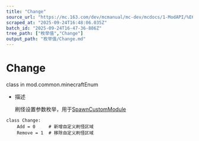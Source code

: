 ```yaml
---
title: "Change"
source_url: "https://mc.163.com/dev/mcmanual/mc-dev/mcdocs/1-ModAPI/%E6%9E%9A%E4%B8%BE%E5%80%BC/Change.html"
scraped_at: "2025-09-24T16:48:06.035Z"
batch_id: "2025-09-24T16-47-36-886Z"
tree_path: ["枚举值","Change"]
output_path: "枚举值/Change.md"
---
```


#  Change

class in mod.common.minecraftEnum

*   描述
    
    刷怪设置参数枚举，用于[SpawnCustomModule](/接口/世界/生物生成#spawncustommodule)
    

```
class Change:
	Add = 0     # 新增自定义刷怪区域
	Remove = 1  # 移除自定义刷怪区域


```